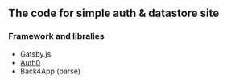 ## The code for simple auth & datastore site

### Framework and libralies
- Gatsby.js
- [Auth0](https://auth0.com/blog/securing-gatsby-with-auth0/)
- Back4App (parse)
